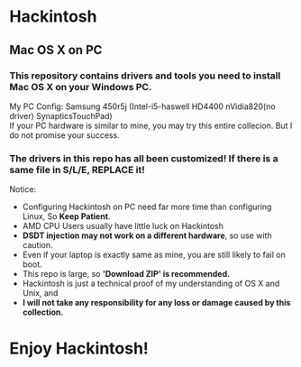 # Hackintosh
## Mac OS X on PC

### This repository contains drivers and tools you need to install Mac OS X on your Windows PC.

My PC Config: Samsung 450r5j (Intel-i5-haswell HD4400 nVidia820(no driver) SynapticsTouchPad)  
If your PC hardware is similar to mine, you may try this entire collecion. But I do not promise your success.  

### The drivers in this repo has all been customized! If there is a same file in S/L/E, REPLACE it!

Notice:
 - Configuring Hackintosh on PC need far more time than configuring Linux, So **Keep Patient**.
 - AMD CPU Users usually have little luck on Hackintosh
 - **DSDT injection may not work on a different hardware**, so use with caution.
 - Even if your laptop is exactly same as mine, you are still likely to fail on boot.
 - This repo is large, so **'Download ZIP' is recommended.**
 - Hackintosh is just a technical proof of my understanding of OS X and Unix, and
 - **I will not take any responsibility for any loss or damage caused by this collection.**
  

# Enjoy Hackintosh!  
